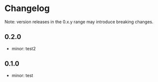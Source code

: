 # Changelog
Note: version releases in the 0.x.y range may introduce breaking changes.

## 0.2.0

- minor: test2

## 0.1.0

- minor: test
